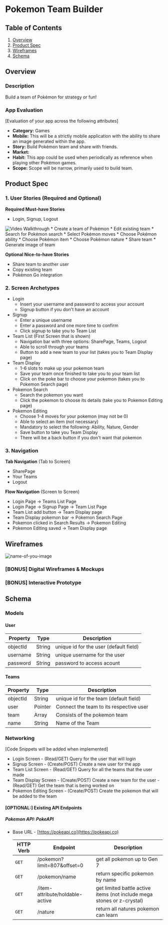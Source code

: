 # Pokemon Team Builder

## Table of Contents
1. [Overview](#Overview)
1. [Product Spec](#Product-Spec)
1. [Wireframes](#Wireframes)
2. [Schema](#Schema)

## Overview
### Description
Build a team of Pokémon for strategy or fun!

### App Evaluation
[Evaluation of your app across the following attributes]
- **Category:** Games
- **Mobile:** This will be a strictly mobile application with the ability to share an image generated within the app. 
- **Story:** Build Pokémon team and share with friends. 
- **Market:** 
- **Habit:** This app could be used when periodically as reference when playing other Pokémon games.
- **Scope:** Scope will be narrow, primarily used to build team. 

## Product Spec

### 1. User Stories (Required and Optional)

**Required Must-have Stories**

* Login, Signup, Logout
<img src='https://recordit.co/9tLRp5Sc6z.gif' title='Video Walkthrough' width='' alt='Video Walkthrough' />
* Create a team of Pokémon
* Edit existing team
* Search for Pokémon search
* Select Pokémon moves 
* Choose Pokémon ability
* Choose Pokémon item
* Choose Pokémon nature
* Share team
* Generate image of team

**Optional Nice-to-have Stories**

* Share team to another user
* Copy existing team
* Pokémon Go integration

### 2. Screen Archetypes

* Login
   * Insert your username and password to access your account
   * Signup button if you don't have an account
* Signup
   * Enter a unique username
   * Enter a password and one more time to confirm
   * Click signup to take you to Team List
* Team List (First Screen that is shown)
   * Navigation bar with three options: SharePage, Teams, Logout
   * Able to scroll through your teams
   * Button to add a new team to your list (takes you to Team Display page)
* Team Display
   * 1-6 slots to make up your pokemon team
   * Save your team once finished to take you to your team list
   * Click on the poke bar to choose your pokemon (takes you to Pokemon Search page)
* Pokemon Search
   * Search the pokemon you want
   * Click the pokemon to choose its details (take you to Pokemon Editing page)
* Pokemon Editing
   * Choose 1-4 moves for your pokemon (may not be 0)
   * Able to select an item (not necessary)
   * Mandatory to select the following: Ability, Nature, Gender
   * Save button to take you Team Display
   * There will be a back button if you don't want that pokemon


### 3. Navigation

**Tab Navigation** (Tab to Screen)

* SharePage
* Your Teams
* Logout

**Flow Navigation** (Screen to Screen)

* Login Page -> Teams List Page
* Login Page -> Signup Page -> Team List Page
* Team List add button -> Team Display page
* Team Display pokemon bar -> Pokemon Search Page
* Pokemon clicked in Search Results -> Pokemon Editing
* Pokemon Editing saved -> Team Display page

## Wireframes
![name-of-you-image](https://i.imgur.com/Mc9ks8A.jpg)

### [BONUS] Digital Wireframes & Mockups

### [BONUS] Interactive Prototype

## Schema 

### Models
#### User

   | Property      | Type     | Description |
   | ------------- | -------- | ------------|
   | objectId      | String   | unique id for the user (default field) |
   | username      | String   | unique username for the user |
   | password      | String   | password to access acount |
   
#### Teams

   | Property      | Type     | Description |
   | ------------- | -------- | ------------|
   | objectId      | String   | unique id for the team (default field) |
   | user          | Pointer  | Connect the team to its respective user |
   | team          | Array    | Consists of the pokemon team |
   | name          | String   | Name of the Team |

### Networking
[Code Snippets will be added when implemented]

- Login Screen
      - (Read/GET) Query for the user that will login
- Signup Screen
      - (Create/POST) Create a new user for the app
- Team List Screen
      - (Read/GET) Query for all the teams that the user made
- Team Display Screen
      - (Create/POST) Create a new team for the user
      - (Read/GET) Get the team that is being worked on
- Pokemon Editing Screen
      - (Create/POST) Create the pokemon that will be added to the team

#### [OPTIONAL:] Existing API Endpoints
##### Pokemon API: PokeAPI
- Base URL - [https://pokeapi.co](https://pokeapi.co)

   HTTP Verb | Endpoint                        | Description |
   --------- | ------------------------------- | ----------- |
    `GET`    | /pokemon?limit=807&offset=0     | get all pokemon up to Gen 7 |
    `GET`    | /pokemon/name                   | return specific pokemon by name |
    `GET`    | /item-attribute/holdable-active | get limited battle active items (not include mega stones or z-crystal) |
    `GET`    | /nature                         | return all natures pokemon can learn |
